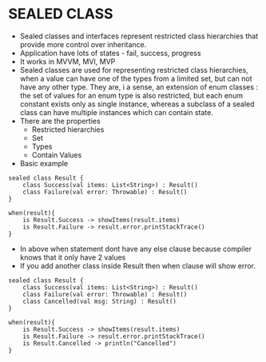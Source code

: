 # SEALED CLASS- Sealed classes and interfaces represent restricted class hierarchies that provide more control over inheritance.- Application have lots of states - fail, success, progress- It works in MVVM, MVI, MVP- Sealed classes are used for representing restricted class hierarchies, when a value can have one of the types from a limited set, but can not have any other type. They are, i a sense, an extension of enum classes : the set of values for an enum type is also restricted, but each enum constant exists only as single instance, whereas a subclass of a sealed class can have multiple instances which can contain state.- There are the properties   - Restricted hierarchies   - Set   - Types   - Contain Values- Basic example```sealed class Result {    class Success(val items: List<String>) : Result()    class Failure(val error: Throwable) : Result()}```  ```when(result){    is Result.Success -> showItems(result.items)    is Result.Failure -> result.error.printStackTrace()}```- In above when statement dont have any else clause because compiler knows that it only have 2 values- If you add another class inside Result then when clause will show error.```sealed class Result {    class Success(val items: List<String>) : Result()    class Failure(val error: Throwable) : Result()    class Cancelled(val msg: String) : Result()}```  ```when(result){    is Result.Success -> showItems(result.items)    is Result.Failure -> result.error.printStackTrace()    is Result.Cancelled -> println("Cancelled")}```     